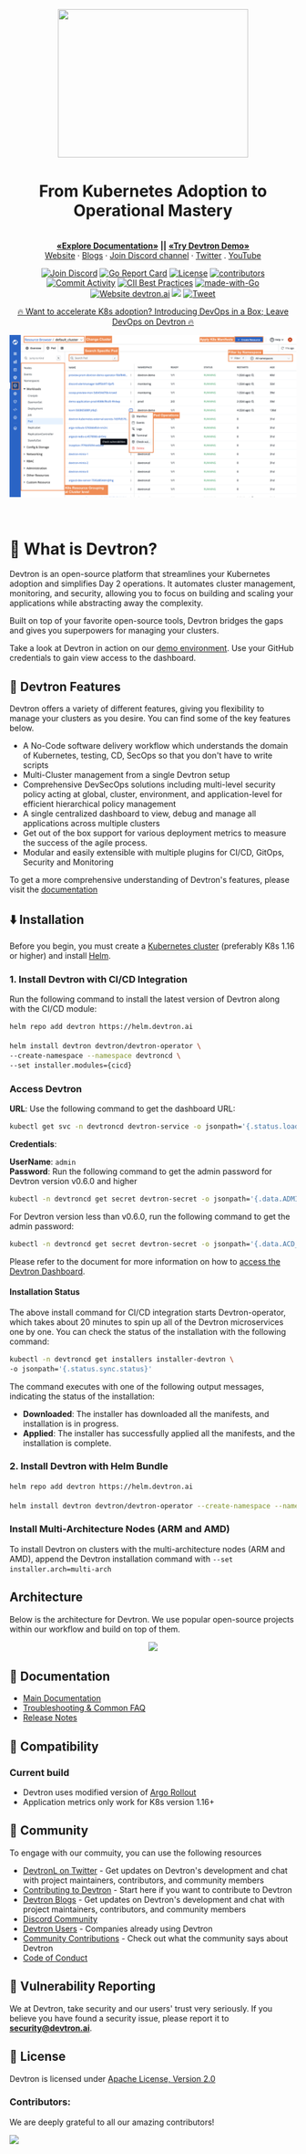 <p align="center">
<picture>
  <source media="(prefers-color-scheme: dark)"  srcset="./assets/devtron-darkmode-logo.png">
  <source media="(prefers-color-scheme: light)"  srcset="./assets/devtron-lightmode-logo.png">
  <img width="333.333" height="260" src="./assets/devtron-logo-dark-light.png">
</picture>
<h1 align= "center">From Kubernetes Adoption to Operational Mastery</h1>
</p>
 
<p align="center">
<br>
<a href="https://docs.devtron.ai/" rel="nofollow"><strong>«Explore Documentation»</strong></a> <strong>||</strong>
<a href="https://preview.devtron.ai/dashboard/" rel="nofollow"><strong>«Try Devtron Demo»</strong></a>
<br>
<a href="https://devtron.ai/">Website</a>
·
<a href="https://devtron.ai/blog/">Blogs</a>
·
<a href="https://discord.gg/jsRG5qx2gp">Join Discord channel</a>
·
<a href="https://twitter.com/DevtronL">Twitter</a>
.
<a href="https://www.youtube.com/channel/UCAHRp9qp0z1y9MMtQlcFtcw">YouTube</a>
 

</p>
<p align="center">
<a href="https://discord.gg/jsRG5qx2gp"><img src="https://img.shields.io/discord/687207715902193673?logo=discord&label=Discord&color=5865F2&logoColor=white" alt="Join Discord"></a>
<a href="https://goreportcard.com/badge/github.com/devtron-labs/devtron"><img src="https://goreportcard.com/badge/github.com/devtron-labs/devtron" alt="Go Report Card"></a>
<a href="./LICENSE"><img src="https://img.shields.io/badge/License-Apache%202.0-blue.svg" alt="License"></a>
<a href="./CONTRIBUTING.md"><img src="https://img.shields.io/github/contributors/devtron-labs/devtron" alt="contributors"></a>
<a href="https://github.com/devtron-labs/devtron"><img src="https://img.shields.io/github/commit-activity/m/devtron-labs/devtron" alt="Commit Activity"></a>
<a href="https://bestpractices.coreinfrastructure.org/projects/4411"><img src="https://bestpractices.coreinfrastructure.org/projects/4411/badge" alt="CII Best Practices"></a>
<a href="http://golang.org"><img src="https://img.shields.io/badge/Made%20with-Go-1f425f.svg" alt="made-with-Go"></a>
<a href="http://devtron.ai/"><img src="https://img.shields.io/website-up-down-green-red/http/shields.io.svg" alt="Website devtron.ai"></a>
<a href="https://github.com/devtron-labs/devtron/releases"><img src="https://img.shields.io/github/v/release/devtron-labs/devtron"></a>
<a href="https://twitter.com/intent/tweet?text=Devtron%20helps%20in%20simplifying%20software delivery%20workflow%20for%20Kubernetes,%20check%20it%20out!!%20&hashtags=OpenSource,Kubernetes,DevOps,CICD,go&url=https://github.com/devtron-labs/devtron%0a"><img src="https://img.shields.io/twitter/url/http/shields.io.svg?style=social" alt="Tweet"></a>

<p align="center">
<a href="https://devtron.ai/devops-in-a-box.html">🔥 Want to accelerate K8s adoption? Introducing DevOps in a Box; Leave DevOps on Devtron 🔥
</a>
<br>
</p>
 
 <p align="center"><img src="./assets/resource-browser.png"></p>

<br>

# 🤔 What is Devtron? 

Devtron is an open-source platform that streamlines your Kubernetes adoption and simplifies Day 2 operations. It automates cluster management, monitoring, and security, allowing you to focus on building and scaling your applications while abstracting away the complexity. 

Built on top of your favorite open-source tools, Devtron bridges the gaps and gives you superpowers for managing your clusters.

Take a look at Devtron in action on our <a href="https://preview.devtron.ai/dashboard/" rel="nofollow">demo environment</a>. Use your GitHub credentials to gain view access to the dashboard.


## 🤩 Devtron Features

Devtron offers a variety of different features, giving you flexibility to manage your clusters as you desire. You can find some of the key features below.

- A No-Code software delivery workflow which understands the domain of Kubernetes, testing, CD, SecOps so that you don't have to write scripts
- Multi-Cluster management from a single Devtron setup
- Comprehensive DevSecOps solutions including multi-level security policy acting at global, cluster, environment, and application-level for efficient hierarchical policy management
- A single centralized dashboard to view, debug and manage all applications across multiple clusters
- Get out of the box support for various deployment metrics to measure the success of the agile process.
- Modular and easily extensible with multiple plugins for CI/CD, GitOps, Security and Monitoring

To get a more comprehensive understanding of Devtron's features, please visit the [documentation](https://docs.devtron.ai/)


## ⬇️ Installation

Before you begin, you must create a [Kubernetes cluster](https://kubernetes.io/docs/tutorials/kubernetes-basics/create-cluster/) (preferably K8s 1.16 or higher) and install [Helm](https://helm.sh/docs/intro/install/).

### 1. Install Devtron with CI/CD Integration

Run the following command to install the latest version of Devtron along with the CI/CD module:

```bash
helm repo add devtron https://helm.devtron.ai

helm install devtron devtron/devtron-operator \
--create-namespace --namespace devtroncd \
--set installer.modules={cicd}
```

### Access Devtron

**URL**: Use the following command to get the dashboard URL:

```bash
kubectl get svc -n devtroncd devtron-service -o jsonpath='{.status.loadBalancer.ingress}'
```

**Credentials**:

**UserName**:  `admin` <br>
**Password**:   Run the following command to get the admin password for Devtron version v0.6.0 and higher

```bash
kubectl -n devtroncd get secret devtron-secret -o jsonpath='{.data.ADMIN_PASSWORD}' | base64 -d
```

For Devtron version less than v0.6.0, run the following command to get the admin password:

```bash
kubectl -n devtroncd get secret devtron-secret -o jsonpath='{.data.ACD_PASSWORD}' | base64 -d
```


Please refer to the document for more information on how to [access the Devtron Dashboard](./docs/setup/install/install-devtron-with-cicd.md/#access-devtron-dashboard).

#### Installation Status

The above install command for CI/CD integration starts Devtron-operator, which takes about 20 minutes to spin up all of the Devtron microservices one by one. You can check the status of the installation with the following command:

```bash
kubectl -n devtroncd get installers installer-devtron \
-o jsonpath='{.status.sync.status}'
```

The command executes with one of the following output messages, indicating the status of the installation:

* **Downloaded**: The installer has downloaded all the manifests, and installation is in progress.
* **Applied**: The installer has successfully applied all the manifests, and the installation is complete.

### 2. Install Devtron with Helm Bundle

```bash
helm repo add devtron https://helm.devtron.ai

helm install devtron devtron/devtron-operator --create-namespace --namespace devtroncd

```

### Install Multi-Architecture Nodes (ARM and AMD)

To install Devtron on clusters with the multi-architecture nodes (ARM and AMD), append the Devtron installation command with ```--set installer.arch=multi-arch```

## Architecture

Below is the architecture for Devtron. We use popular open-source projects within our workflow and build on top of them.

<p align="center"><img src="./assets/Architecture.jpg"></p>

 
## 📖 Documentation
 
- [Main Documentation](https://docs.devtron.ai/)
- [Troubleshooting & Common FAQ](https://docs.devtron.ai/resources/devtron-troubleshoot)
- [Release Notes](https://github.com/devtron-labs/devtron/releases)
 
## :page_facing_up: Compatibility
 
### Current build
 
- Devtron uses modified version of [Argo Rollout](https://argoproj.github.io/argo-rollouts/)
- Application metrics only work for K8s version 1.16+
 
## :busts_in_silhouette: Community

To engage with our commuity, you can use the following resources
 
- [DevtronL on Twitter](https://twitter.com/DevtronL) - Get updates on Devtron's development and chat with project maintainers, contributors, and community members
- [Contributing to Devtron](./CONTRIBUTING.md) - Start here if you want to contribute to Devtron
- [Devtron Blogs](https://devtron.ai/blog/) - Get updates on Devtron's development and chat with project maintainers, contributors, and community members
- [Discord Community](https://discord.gg/jsRG5qx2gp)
- [Devtron Users](./USERS.md) - Companies already using Devtron
- [Community Contributions](./COMMUNITY_CONTRIBUTIONS.md) - Check out what the community says about Devtron
- [Code of Conduct](./CODE_OF_CONDUCT.md)

## :bug: Vulnerability Reporting
 
We at Devtron, take security and our users' trust very seriously. If you believe you have found a security issue, please report it to <b>security@devtron.ai</b>.
 
## :bookmark: License
 
Devtron is licensed under [Apache License, Version 2.0](LICENSE)
 
### Contributors:
 
We are deeply grateful to all our amazing contributors!
 
<a href="https://github.com/devtron-labs/devtron/graphs/contributors">
 <img src="https://contrib.rocks/image?repo=devtron-labs/devtron" />
</a>
 


